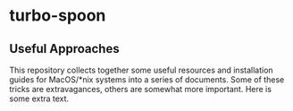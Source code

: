 # turbo-spoon
## Useful Approaches

This repository collects together some useful resources and installation guides for MacOS/\*nix systems into a series of documents. Some of these tricks are extravagances, others are somewhat more important.
Here is some extra text.
